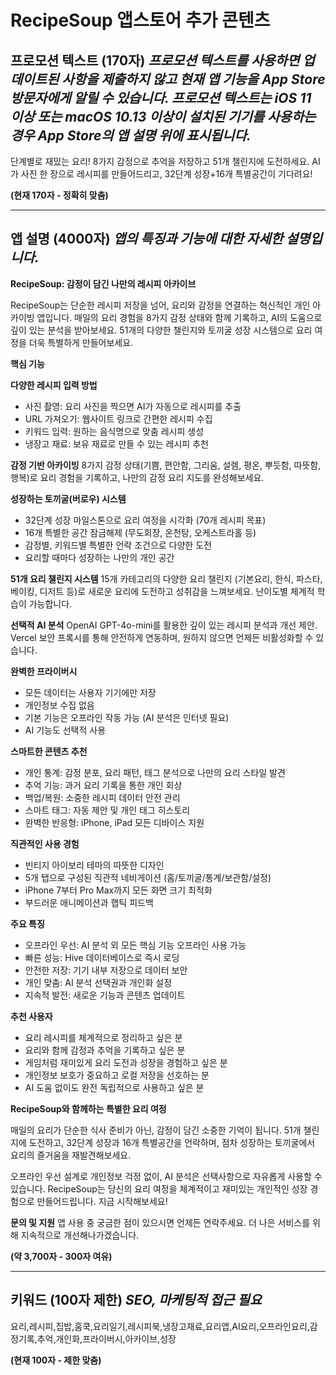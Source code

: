 # RecipeSoup 앱스토어 추가 콘텐츠

## 프로모션 텍스트 (170자) *프로모션 텍스트를 사용하면 업데이트된 사항을 제출하지 않고 현재 앱 기능을 App Store 방문자에게 알릴 수 있습니다. 프로모션 텍스트는 iOS 11 이상 또는 macOS 10.13 이상이 설치된 기기를 사용하는 경우 App Store의 앱 설명 위에 표시됩니다.*

단계별로 재밌는 요리! 8가지 감정으로 추억을 저장하고 51개 챌린지에 도전하세요. AI가 사진 한 장으로 레시피를 만들어드리고, 32단계 성장+16개 특별공간이 기다려요!

**(현재 170자 - 정확히 맞춤)**

---

## 앱 설명 (4000자) *앱의 특징과 기능에 대한 자세한 설명입니다.*

**RecipeSoup: 감정이 담긴 나만의 레시피 아카이브**

RecipeSoup는 단순한 레시피 저장을 넘어, 요리와 감정을 연결하는 혁신적인 개인 아카이빙 앱입니다. 매일의 요리 경험을 8가지 감정 상태와 함께 기록하고, AI의 도움으로 깊이 있는 분석을 받아보세요. 51개의 다양한 챌린지와 토끼굴 성장 시스템으로 요리 여정을 더욱 특별하게 만들어보세요.

**핵심 기능**

**다양한 레시피 입력 방법**
- 사진 촬영: 요리 사진을 찍으면 AI가 자동으로 레시피를 추출
- URL 가져오기: 웹사이트 링크로 간편한 레시피 수집
- 키워드 입력: 원하는 음식명으로 맞춤 레시피 생성
- 냉장고 재료: 보유 재료로 만들 수 있는 레시피 추천

**감정 기반 아카이빙**
8가지 감정 상태(기쁨, 편안함, 그리움, 설렘, 평온, 뿌듯함, 따뜻함, 행복)로 요리 경험을 기록하고, 나만의 감정 요리 지도를 완성해보세요.


**성장하는 토끼굴(버로우) 시스템**
- 32단계 성장 마일스톤으로 요리 여정을 시각화 (70개 레시피 목표)
- 16개 특별한 공간 잠금해제 (무도회장, 온천탕, 오케스트라홀 등)
- 감정별, 키워드별 특별한 언락 조건으로 다양한 도전
- 요리할 때마다 성장하는 나만의 개인 공간

**51개 요리 챌린지 시스템**
15개 카테고리의 다양한 요리 챌린지 (기본요리, 한식, 파스타, 베이킹, 디저트 등)로 새로운 요리에 도전하고 성취감을 느껴보세요. 난이도별 체계적 학습이 가능합니다.

**선택적 AI 분석**
OpenAI GPT-4o-mini를 활용한 깊이 있는 레시피 분석과 개선 제안. Vercel 보안 프록시를 통해 안전하게 연동하며, 원하지 않으면 언제든 비활성화할 수 있습니다.

**완벽한 프라이버시**
- 모든 데이터는 사용자 기기에만 저장
- 개인정보 수집 없음
- 기본 기능은 오프라인 작동 가능 (AI 분석은 인터넷 필요)
- AI 기능도 선택적 사용

**스마트한 콘텐츠 추천**
- 개인 통계: 감정 분포, 요리 패턴, 태그 분석으로 나만의 요리 스타일 발견
- 추억 기능: 과거 요리 기록을 통한 개인 회상
- 백업/복원: 소중한 레시피 데이터 안전 관리
- 스마트 태그: 자동 제안 및 개인 태그 히스토리
- 완벽한 반응형: iPhone, iPad 모든 디바이스 지원

**직관적인 사용 경험**
- 빈티지 아이보리 테마의 따뜻한 디자인
- 5개 탭으로 구성된 직관적 네비게이션 (홈/토끼굴/통계/보관함/설정)
- iPhone 7부터 Pro Max까지 모든 화면 크기 최적화
- 부드러운 애니메이션과 햅틱 피드백

**주요 특징**
- 오프라인 우선: AI 분석 외 모든 핵심 기능 오프라인 사용 가능
- 빠른 성능: Hive 데이터베이스로 즉시 로딩
- 안전한 저장: 기기 내부 저장으로 데이터 보안
- 개인 맞춤: AI 분석 선택권과 개인화 설정
- 지속적 발전: 새로운 기능과 콘텐츠 업데이트


**추천 사용자**
- 요리 레시피를 체계적으로 정리하고 싶은 분
- 요리와 함께 감정과 추억을 기록하고 싶은 분
- 게임처럼 재미있게 요리 도전과 성장을 경험하고 싶은 분
- 개인정보 보호가 중요하고 로컬 저장을 선호하는 분
- AI 도움 없이도 완전 독립적으로 사용하고 싶은 분

**RecipeSoup와 함께하는 특별한 요리 여정**

매일의 요리가 단순한 식사 준비가 아닌, 감정이 담긴 소중한 기억이 됩니다. 51개 챌린지에 도전하고, 32단계 성장과 16개 특별공간을 언락하며, 점차 성장하는 토끼굴에서 요리의 즐거움을 재발견해보세요.

오프라인 우선 설계로 개인정보 걱정 없이, AI 분석은 선택사항으로 자유롭게 사용할 수 있습니다. RecipeSoup는 당신의 요리 여정을 체계적이고 재미있는 개인적인 성장 경험으로 만들어드립니다. 지금 시작해보세요!

**문의 및 지원**
앱 사용 중 궁금한 점이 있으시면 언제든 연락주세요. 더 나은 서비스를 위해 지속적으로 개선해나가겠습니다.

**(약 3,700자 - 300자 여유)**

---

## 키워드 (100자 제한) *SEO, 마케팅적 접근 필요*

요리,레시피,집밥,홈쿡,요리일기,레시피북,냉장고재료,요리앱,AI요리,오프라인요리,감정기록,추억,개인화,프라이버시,아카이브,성장

**(현재 100자 - 제한 맞춤)**
